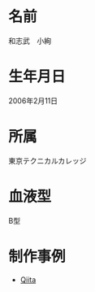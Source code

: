# 名前
和志武　小絢

# 生年月日
2006年2月11日

# 所属
東京テクニカルカレッジ

# 血液型
B型

# 制作事例
- [Qiita](https://protopedia.net/prototype/6050)